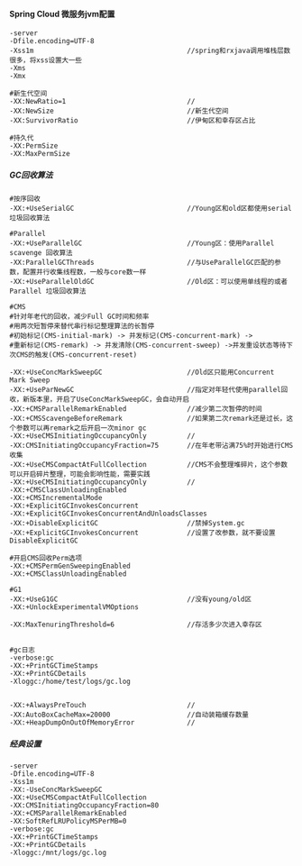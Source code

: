 
#### Spring Cloud 微服务jvm配置

    -server
    -Dfile.encoding=UTF-8
    -Xss1m                                      //spring和rxjava调用堆栈层数很多，将xss设置大一些
    -Xms
    -Xmx
    
    #新生代空间
    -XX:NewRatio=1                              //
    -XX:NewSize                                 //新生代空间
    -XX:SurvivorRatio                           //伊甸区和幸存区占比
    
    #持久代
    -XX:PermSize
    -XX:MaxPermSize
    
##### GC回收算法

    #按序回收
    -XX:+UseSerialGC                            //Young区和old区都使用serial 垃圾回收算法
    
    #Parallel
    -XX:+UseParallelGC                          //Young区：使用Parallel scavenge 回收算法
    -XX:ParallelGCThreads                       //与UseParallelGC匹配的参数，配置并行收集线程数，一般与core数一样
    -XX:+UseParallelOldGC                       //Old区：可以使用单线程的或者Parallel 垃圾回收算法
    
    #CMS
    #针对年老代的回收，减少Full GC时间和频率
    #用两次短暂停来替代串行标记整理算法的长暂停
    #初始标记(CMS-initial-mark) -> 并发标记(CMS-concurrent-mark) -> 
    #重新标记(CMS-remark) -> 并发清除(CMS-concurrent-sweep) ->并发重设状态等待下次CMS的触发(CMS-concurrent-reset)
    
    -XX:+UseConcMarkSweepGC                     //Old区只能用Concurrent Mark Sweep
    -XX:+UseParNewGC                            //指定对年轻代使用parallel回收，新版本里，开启了UseConcMarkSweepGC，会自动开启
    -XX:+CMSParallelRemarkEnabled               //减少第二次暂停的时间
    -XX:+CMSScavengeBeforeRemark                //如果第二次remark还是过长，这个参数可以再remark之后开启一次minor gc
    -XX:+UseCMSInitiatingOccupancyOnly          //
    -XX:CMSInitiatingOccupancyFraction=75       //在年老带沾满75%时开始进行CMS收集
    -XX:+UseCMSCompactAtFullCollection          //CMS不会整理堆碎片，这个参数可以开启碎片整理，可能会影响性能，需要实践
    -XX:+UseCMSInitiatingOccupancyOnly          //
    -XX:+CMSClassUnloadingEnabled
    -XX:+CMSIncrementalMode
    -XX:+ExplicitGCInvokesConcurrent
    -XX:+ExplicitGCInvokesConcurrentAndUnloadsClasses
    -XX:+DisableExplicitGC                      //禁掉System.gc
    -XX:+ExplicitGCInvokesConcurrent            //设置了改参数，就不要设置DisableExplicitGC
    
    #开启CMS回收Perm选项
    -XX:+CMSPermGenSweepingEnabled
    -XX:+CMSClassUnloadingEnabled
    
    #G1
    -XX:+UseG1GC                                //没有young/old区
    -XX:+UnlockExperimentalVMOptions
    
    -XX:MaxTenuringThreshold=6                  //存活多少次进入幸存区
    
    
    #gc日志
    -verbose:gc 
    -XX:+PrintGCTimeStamps 
    -XX:+PrintGCDetails 
    -Xloggc:/home/test/logs/gc.log
    
    
    -XX:+AlwaysPreTouch                         //
    -XX:AutoBoxCacheMax=20000                   //自动装箱缓存数量
    -XX:+HeapDumpOnOutOfMemoryError             //
     
    
##### 经典设置

    -server
    -Dfile.encoding=UTF-8
    -Xss1m
    -XX:-UseConcMarkSweepGC
    -XX:+UseCMSCompactAtFullCollection
    -XX:CMSInitiatingOccupancyFraction=80
    -XX:+CMSParallelRemarkEnabled
    -XX:SoftRefLRUPolicyMSPerMB=0
    -verbose:gc 
    -XX:+PrintGCTimeStamps
    -XX:+PrintGCDetails 
    -Xloggc:/mnt/logs/gc.log
    
##### 
    
